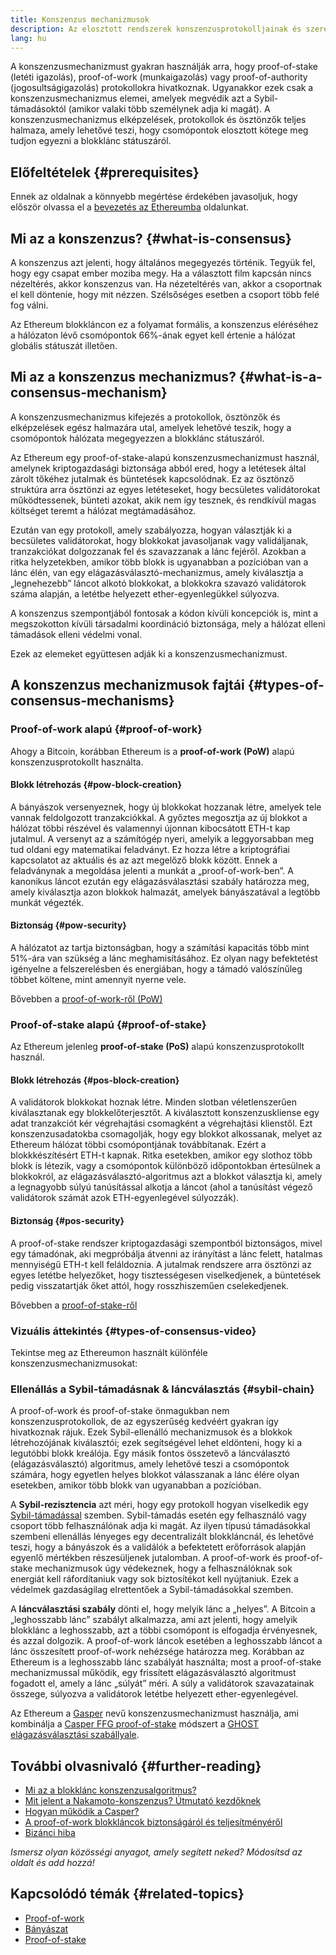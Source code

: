 ```yaml
---
title: Konszenzus mechanizmusok
description: Az elosztott rendszerek konszenzusprotokolljainak és szerepeiknek bemutatása az Ethereumban.
lang: hu
---
```


A konszenzusmechanizmust gyakran használják arra, hogy proof-of-stake (letéti igazolás), proof-of-work (munkaigazolás) vagy proof-of-authority (jogosultságigazolás) protokollokra hivatkoznak. Ugyanakkor ezek csak a konszenzusmechanizmus elemei, amelyek megvédik azt a Sybil-támadásoktól (amikor valaki több személynek adja ki magát). A konszenzusmechanizmus elképzelések, protokollok és ösztönzők teljes halmaza, amely lehetővé teszi, hogy csomópontok elosztott kötege meg tudjon egyezni a blokklánc státuszáról.

## Előfeltételek {#prerequisites}

Ennek az oldalnak a könnyebb megértése érdekében javasoljuk, hogy először olvassa el a [bevezetés az Ethereumba](/developers/docs/intro-to-ethereum/) oldalunkat.

## Mi az a konszenzus? {#what-is-consensus}

A konszenzus azt jelenti, hogy általános megegyezés történik. Tegyük fel, hogy egy csapat ember moziba megy. Ha a választott film kapcsán nincs nézeltérés, akkor konszenzus van. Ha nézeteltérés van, akkor a csoportnak el kell döntenie, hogy mit nézzen. Szélsőséges esetben a csoport több felé fog válni.

Az Ethereum blokkláncon ez a folyamat formális, a konszenzus eléréséhez a hálózaton lévő csomópontok 66%-ának egyet kell értenie a hálózat globális státuszát illetően.

## Mi az a konszenzus mechanizmus? {#what-is-a-consensus-mechanism}

A konszenzusmechanizmus kifejezés a protokollok, ösztönzők és elképzelések egész halmazára utal, amelyek lehetővé teszik, hogy a csomópontok hálózata megegyezzen a blokklánc státuszáról.

Az Ethereum egy proof-of-stake-alapú konszenzusmechanizmust használ, amelynek kriptogazdasági biztonsága abból ered, hogy a letétesek által zárolt tőkéhez jutalmak és büntetések kapcsolódnak. Ez az ösztönző struktúra arra ösztönzi az egyes letéteseket, hogy becsületes validátorokat működtessenek, bünteti azokat, akik nem így tesznek, és rendkívül magas költséget teremt a hálózat megtámadásához.

Ezután van egy protokoll, amely szabályozza, hogyan választják ki a becsületes validátorokat, hogy blokkokat javasoljanak vagy validáljanak, tranzakciókat dolgozzanak fel és szavazzanak a lánc fejéről. Azokban a ritka helyzetekben, amikor több blokk is ugyanabban a pozícióban van a lánc élén, van egy elágazásválasztó-mechanizmus, amely kiválasztja a „legnehezebb” láncot alkotó blokkokat, a blokkokra szavazó validátorok száma alapján, a letétbe helyezett ether-egyenlegükkel súlyozva.

A konszenzus szempontjából fontosak a kódon kívüli koncepciók is, mint a megszokotton kívüli társadalmi koordináció biztonsága, mely a hálózat elleni támadások elleni védelmi vonal.

Ezek az elemeket együttesen adják ki a konszenzusmechanizmust.

## A konszenzus mechanizmusok fajtái {#types-of-consensus-mechanisms}

### Proof-of-work alapú {#proof-of-work}

Ahogy a Bitcoin, korábban Ethereum is a **proof-of-work (PoW)** alapú konszenzusprotokollt használta.

#### Blokk létrehozás {#pow-block-creation}

A bányászok versenyeznek, hogy új blokkokat hozzanak létre, amelyek tele vannak feldolgozott tranzakciókkal. A győztes megosztja az új blokkot a hálózat többi részével és valamennyi újonnan kibocsátott ETH-t kap jutalmul. A versenyt az a számítógép nyeri, amelyik a leggyorsabban meg tud oldani egy matematikai feladványt. Ez hozza létre a kriptográfiai kapcsolatot az aktuális és az azt megelőző blokk között. Ennek a feladványnak a megoldása jelenti a munkát a „proof-of-work-ben”. A kanonikus láncot ezután egy elágazásválasztási szabály határozza meg, amely kiválasztja azon blokkok halmazát, amelyek bányászatával a legtöbb munkát végezték.

#### Biztonság {#pow-security}

A hálózatot az tartja biztonságban, hogy a számítási kapacitás több mint 51%-ára van szükség a lánc meghamisításához. Ez olyan nagy befektetést igényelne a felszerelésben és energiában, hogy a támadó valószínűleg többet költene, mint amennyit nyerne vele.

Bővebben a [proof-of-work-ről (PoW)](/developers/docs/consensus-mechanisms/pow/)

### Proof-of-stake alapú {#proof-of-stake}

Az Ethereum jelenleg **proof-of-stake (PoS)** alapú konszenzusprotokollt használ.

#### Blokk létrehozás {#pos-block-creation}

A validátorok blokkokat hoznak létre. Minden slotban véletlenszerűen kiválasztanak egy blokkelőterjesztőt. A kiválasztott konszenzuskliense egy adat tranzakciót kér végrehajtási csomagként a végrehajtási klienstől. Ezt konszenzusadatokba csomagolják, hogy egy blokkot alkossanak, melyet az Ethereum hálózat többi csomópontjának továbbítanak. Ezért a blokkkészítésért ETH-t kapnak. Ritka esetekben, amikor egy slothoz több blokk is létezik, vagy a csomópontok különböző időpontokban értesülnek a blokkokról, az elágazásválasztó-algoritmus azt a blokkot választja ki, amely a legnagyobb súlyú tanúsítással alkotja a láncot (ahol a tanúsítást végező validátorok számát azok ETH-egyenlegével súlyozzák).

#### Biztonság {#pos-security}

A proof-of-stake rendszer kriptogazdasági szempontból biztonságos, mivel egy támadónak, aki megpróbálja átvenni az irányítást a lánc felett, hatalmas mennyiségű ETH-t kell feláldoznia. A jutalmak rendszere arra ösztönzi az egyes letétbe helyezőket, hogy tisztességesen viselkedjenek, a büntetések pedig visszatartják őket attól, hogy rosszhiszeműen cselekedjenek.

Bővebben a [proof-of-stake-ről](/developers/docs/consensus-mechanisms/pos/)

### Vizuális áttekintés {#types-of-consensus-video}

Tekintse meg az Ethereumon használt különféle konszenzusmechanizmusokat:

<YouTube id="ojxfbN78WFQ" />

### Ellenállás a Sybil-támadásnak & láncválasztás {#sybil-chain}

A proof-of-work és proof-of-stake önmagukban nem konszenzusprotokollok, de az egyszerűség kedvéért gyakran így hivatkoznak rájuk. Ezek Sybil-ellenálló mechanizmusok és a blokkok létrehozójának kiválasztói; ezek segítségével lehet eldönteni, hogy ki a legutóbbi blokk kreálója. Egy másik fontos összetevő a láncválasztó (elágazásválasztó) algoritmus, amely lehetővé teszi a csomópontok számára, hogy egyetlen helyes blokkot válasszanak a lánc élére olyan esetekben, amikor több blokk van ugyanabban a pozícióban.

A **Sybil-rezisztencia** azt méri, hogy egy protokoll hogyan viselkedik egy [Sybil-támadással](https://wikipedia.org/wiki/Sybil_attack) szemben. Sybil-támadás esetén egy felhasználó vagy csoport több felhasználónak adja ki magát. Az ilyen típusú támadásokkal szembeni ellenállás lényeges egy decentralizált blokkláncnál, és lehetővé teszi, hogy a bányászok és a validálók a befektetett erőforrások alapján egyenlő mértékben részesüljenek jutalomban. A proof-of-work és proof-of-stake mechanizmusok úgy védekeznek, hogy a felhasználóknak sok energiát kell ráfordítaniuk vagy sok biztosítékot kell nyújtaniuk. Ezek a védelmek gazdaságilag elrettentőek a Sybil-támadásokkal szemben.

A **láncválasztási szabály** dönti el, hogy melyik lánc a „helyes”. A Bitcoin a „leghosszabb lánc” szabályt alkalmazza, ami azt jelenti, hogy amelyik blokklánc a leghosszabb, azt a többi csomópont is elfogadja érvényesnek, és azzal dolgozik. A proof-of-work láncok esetében a leghosszabb láncot a lánc összesített proof-of-work nehézsége határozza meg. Korábban az Ethereum is a leghosszabb lánc szabályát használta; most a proof-of-stake mechanizmussal működik, egy frissített elágazásválasztó algoritmust fogadott el, amely a lánc „súlyát” méri. A súly a validátorok szavazatainak összege, súlyozva a validátorok letétbe helyezett ether-egyenlegével.

Az Ethereum a [Gasper](/developers/docs/consensus-mechanisms/pos/gasper/) nevű konszenzusmechanizmust használja, ami kombinálja a [Casper FFG proof-of-stake](https://arxiv.org/abs/1710.09437) módszert a [GHOST elágazásválasztási szabállyale](https://arxiv.org/abs/2003.03052).

## További olvasnivaló {#further-reading}

- [Mi az a blokklánc konszenzusalgoritmus?](https://academy.binance.com/en/articles/what-is-a-blockchain-consensus-algorithm)
- [Mit jelent a Nakamoto-konszenzus? Útmutató kezdőknek](https://blockonomi.com/nakamoto-consensus/)
- [Hogyan működik a Casper?](https://medium.com/unitychain/intro-to-casper-ffg-9ed944d98b2d)
- [A proof-of-work blokkláncok biztonságáról és teljesítményéről](https://eprint.iacr.org/2016/555.pdf)
- [Bizánci hiba](https://en.wikipedia.org/wiki/Byzantine_fault)

_Ismersz olyan közösségi anyagot, amely segített neked? Módosítsd az oldalt és add hozzá!_

## Kapcsolódó témák {#related-topics}

- [Proof-of-work](/developers/docs/consensus-mechanisms/pow/)
- [Bányászat](/developers/docs/consensus-mechanisms/pow/mining/)
- [Proof-of-stake](/developers/docs/consensus-mechanisms/pos/)
